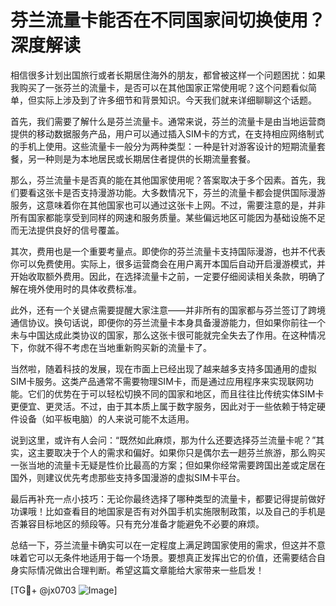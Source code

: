 # 芬兰流量卡能否在不同国家间切换使用？深度解读

相信很多计划出国旅行或者长期居住海外的朋友，都曾被这样一个问题困扰：如果我购买了一张芬兰的流量卡，是否可以在其他国家正常使用呢？这个问题看似简单，但实际上涉及到了许多细节和背景知识。今天我们就来详细聊聊这个话题。

首先，我们需要了解什么是芬兰流量卡。通常来说，芬兰的流量卡是由当地运营商提供的移动数据服务产品，用户可以通过插入SIM卡的方式，在支持相应网络制式的手机上使用。这些流量卡一般分为两种类型：一种是针对游客设计的短期流量套餐，另一种则是为本地居民或长期居住者提供的长期流量套餐。

那么，芬兰流量卡是否真的能在其他国家使用呢？答案取决于多个因素。首先，我们要看这张卡是否支持漫游功能。大多数情况下，芬兰的流量卡都会提供国际漫游服务，这意味着你在其他国家也可以通过这张卡上网。不过，需要注意的是，并非所有国家都能享受到同样的网速和服务质量。某些偏远地区可能因为基础设施不足而无法提供良好的信号覆盖。

其次，费用也是一个重要考量点。即使你的芬兰流量卡支持国际漫游，也并不代表你可以免费使用。实际上，很多运营商会在用户离开本国后自动开启漫游模式，并开始收取额外费用。因此，在选择流量卡之前，一定要仔细阅读相关条款，明确了解在境外使用时的具体收费标准。

此外，还有一个关键点需要提醒大家注意——并非所有的国家都与芬兰签订了跨境通信协议。换句话说，即便你的芬兰流量卡本身具备漫游能力，但如果你前往一个未与中国达成此类协议的国家，那么这张卡很可能就完全失去了作用。在这种情况下，你就不得不考虑在当地重新购买新的流量卡了。

当然啦，随着科技的发展，现在市面上已经出现了越来越多支持多国通用的虚拟SIM卡服务。这类产品通常不需要物理SIM卡，而是通过应用程序来实现联网功能。它们的优势在于可以轻松切换不同的国家和地区，而且往往比传统实体SIM卡更便宜、更灵活。不过，由于其本质上属于数字服务，因此对于一些依赖于特定硬件设备（如平板电脑）的人来说可能不太适用。

说到这里，或许有人会问：“既然如此麻烦，那为什么还要选择芬兰流量卡呢？”其实，这主要取决于个人的需求和偏好。如果你只是偶尔去一趟芬兰旅游，那么购买一张当地的流量卡无疑是性价比最高的方案；但如果你经常需要跨国出差或定居在国外，则建议优先考虑那些支持多国漫游的虚拟SIM卡平台。

最后再补充一点小技巧：无论你最终选择了哪种类型的流量卡，都要记得提前做好功课哦！比如查看目的地国家是否有对外国手机实施限制政策，以及自己的手机是否兼容目标地区的频段等。只有充分准备才能避免不必要的麻烦。

总结一下，芬兰流量卡确实可以在一定程度上满足跨国家使用的需求，但这并不意味着它可以无条件地适用于每一个场景。要想真正发挥出它的价值，还需要结合自身实际情况做出合理判断。希望这篇文章能给大家带来一些启发！

[TG💪+ @jx0703 ![Image](https://github.com/user-attachments/assets/dbca1d08-cadb-493c-b0ec-ad6f7a83f270)]